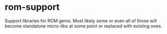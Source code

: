 # rom-support

Support libraries for ROM gems. Most likely some or even all of those will become standalone micro-libs at some point or replaced with existing ones.
